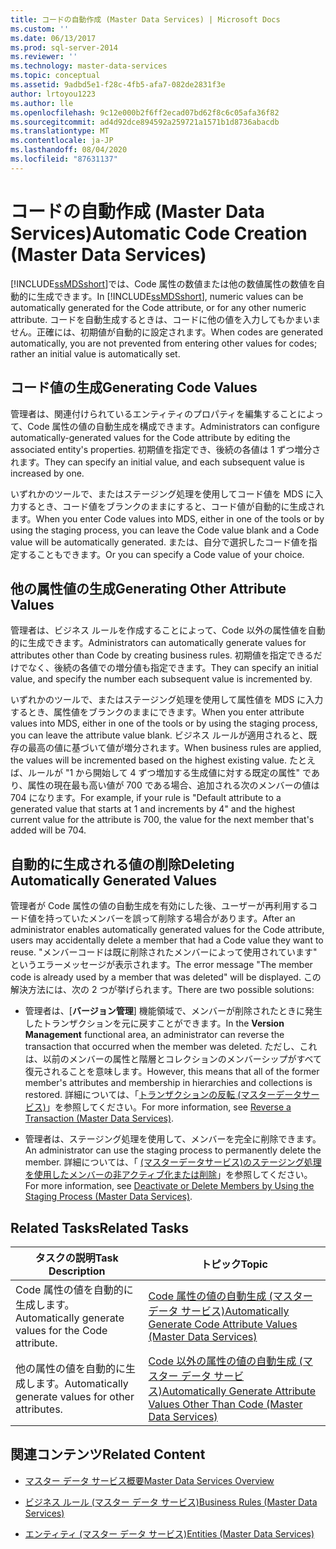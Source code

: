 ```yaml
---
title: コードの自動作成 (Master Data Services) | Microsoft Docs
ms.custom: ''
ms.date: 06/13/2017
ms.prod: sql-server-2014
ms.reviewer: ''
ms.technology: master-data-services
ms.topic: conceptual
ms.assetid: 9adbd5e1-f28c-4fb5-afa7-082de2831f3e
author: lrtoyou1223
ms.author: lle
ms.openlocfilehash: 9c12e000b2f6ff2ecad07bd62f8c6c05afa36f82
ms.sourcegitcommit: ad4d92dce894592a259721a1571b1d8736abacdb
ms.translationtype: MT
ms.contentlocale: ja-JP
ms.lasthandoff: 08/04/2020
ms.locfileid: "87631137"
---
```

# <a name="automatic-code-creation-master-data-services"></a><span data-ttu-id="3d375-102">コードの自動作成 (Master Data Services)</span><span class="sxs-lookup"><span data-stu-id="3d375-102">Automatic Code Creation (Master Data Services)</span></span>
  <span data-ttu-id="3d375-103">[!INCLUDE[ssMDSshort](../includes/ssmdsshort-md.md)]では、Code 属性の数値または他の数値属性の数値を自動的に生成できます。</span><span class="sxs-lookup"><span data-stu-id="3d375-103">In [!INCLUDE[ssMDSshort](../includes/ssmdsshort-md.md)], numeric values can be automatically generated for the Code attribute, or for any other numeric attribute.</span></span> <span data-ttu-id="3d375-104">コードを自動生成するときは、コードに他の値を入力してもかまいません。正確には、初期値が自動的に設定されます。</span><span class="sxs-lookup"><span data-stu-id="3d375-104">When codes are generated automatically, you are not prevented from entering other values for codes; rather an initial value is automatically set.</span></span>  
  
## <a name="generating-code-values"></a><span data-ttu-id="3d375-105">コード値の生成</span><span class="sxs-lookup"><span data-stu-id="3d375-105">Generating Code Values</span></span>  
 <span data-ttu-id="3d375-106">管理者は、関連付けられているエンティティのプロパティを編集することによって、Code 属性の値の自動生成を構成できます。</span><span class="sxs-lookup"><span data-stu-id="3d375-106">Administrators can configure automatically-generated values for the Code attribute by editing the associated entity's properties.</span></span> <span data-ttu-id="3d375-107">初期値を指定でき、後続の各値は 1 ずつ増分されます。</span><span class="sxs-lookup"><span data-stu-id="3d375-107">They can specify an initial value, and each subsequent value is increased by one.</span></span>  
  
 <span data-ttu-id="3d375-108">いずれかのツールで、またはステージング処理を使用してコード値を MDS に入力するとき、コード値をブランクのままにすると、コード値が自動的に生成されます。</span><span class="sxs-lookup"><span data-stu-id="3d375-108">When you enter Code values into MDS, either in one of the tools or by using the staging process, you can leave the Code value blank and a Code value will be automatically generated.</span></span> <span data-ttu-id="3d375-109">または、自分で選択したコード値を指定することもできます。</span><span class="sxs-lookup"><span data-stu-id="3d375-109">Or you can specify a Code value of your choice.</span></span>  
  
## <a name="generating-other-attribute-values"></a><span data-ttu-id="3d375-110">他の属性値の生成</span><span class="sxs-lookup"><span data-stu-id="3d375-110">Generating Other Attribute Values</span></span>  
 <span data-ttu-id="3d375-111">管理者は、ビジネス ルールを作成することによって、Code 以外の属性値を自動的に生成できます。</span><span class="sxs-lookup"><span data-stu-id="3d375-111">Administrators can automatically generate values for attributes other than Code by creating business rules.</span></span> <span data-ttu-id="3d375-112">初期値を指定できるだけでなく、後続の各値での増分値も指定できます。</span><span class="sxs-lookup"><span data-stu-id="3d375-112">They can specify an initial value, and specify the number each subsequent value is incremented by.</span></span>  
  
 <span data-ttu-id="3d375-113">いずれかのツールで、またはステージング処理を使用して属性値を MDS に入力するとき、属性値をブランクのままにできます。</span><span class="sxs-lookup"><span data-stu-id="3d375-113">When you enter attribute values into MDS, either in one of the tools or by using the staging process, you can leave the attribute value blank.</span></span> <span data-ttu-id="3d375-114">ビジネス ルールが適用されると、既存の最高の値に基づいて値が増分されます。</span><span class="sxs-lookup"><span data-stu-id="3d375-114">When business rules are applied, the values will be incremented based on the highest existing value.</span></span> <span data-ttu-id="3d375-115">たとえば、ルールが "1 から開始して 4 ずつ増加する生成値に対する既定の属性" であり、属性の現在最も高い値が 700 である場合、追加される次のメンバーの値は 704 になります。</span><span class="sxs-lookup"><span data-stu-id="3d375-115">For example, if your rule is "Default attribute to a generated value that starts at 1 and increments by 4" and the highest current value for the attribute is 700, the value for the next member that's added will be 704.</span></span>  
  
## <a name="deleting-automatically-generated-values"></a><span data-ttu-id="3d375-116">自動的に生成される値の削除</span><span class="sxs-lookup"><span data-stu-id="3d375-116">Deleting Automatically Generated Values</span></span>  
 <span data-ttu-id="3d375-117">管理者が Code 属性の値の自動生成を有効にした後、ユーザーが再利用するコード値を持っていたメンバーを誤って削除する場合があります。</span><span class="sxs-lookup"><span data-stu-id="3d375-117">After an administrator enables automatically generated values for the Code attribute, users may accidentally delete a member that had a Code value they want to reuse.</span></span> <span data-ttu-id="3d375-118">"メンバーコードは既に削除されたメンバーによって使用されています" というエラーメッセージが表示されます。</span><span class="sxs-lookup"><span data-stu-id="3d375-118">The error message "The member code is already used by a member that was deleted" will be displayed.</span></span> <span data-ttu-id="3d375-119">この解決方法には、次の 2 つが挙げられます。</span><span class="sxs-lookup"><span data-stu-id="3d375-119">There are two possible solutions:</span></span>  
  
-   <span data-ttu-id="3d375-120">管理者は、[**バージョン管理**] 機能領域で、メンバーが削除されたときに発生したトランザクションを元に戻すことができます。</span><span class="sxs-lookup"><span data-stu-id="3d375-120">In the **Version Management** functional area, an administrator can reverse the transaction that occurred when the member was deleted.</span></span> <span data-ttu-id="3d375-121">ただし、これは、以前のメンバーの属性と階層とコレクションのメンバーシップがすべて復元されることを意味します。</span><span class="sxs-lookup"><span data-stu-id="3d375-121">However, this means that all of the former member's attributes and membership in hierarchies and collections is restored.</span></span> <span data-ttu-id="3d375-122">詳細については、「[トランザクションの反転 &#40;マスターデータサービス&#41;](reverse-a-transaction-master-data-services.md)」を参照してください。</span><span class="sxs-lookup"><span data-stu-id="3d375-122">For more information, see [Reverse a Transaction &#40;Master Data Services&#41;](reverse-a-transaction-master-data-services.md).</span></span>  
  
-   <span data-ttu-id="3d375-123">管理者は、ステージング処理を使用して、メンバーを完全に削除できます。</span><span class="sxs-lookup"><span data-stu-id="3d375-123">An administrator can use the staging process to permanently delete the member.</span></span> <span data-ttu-id="3d375-124">詳細については、「 [&#40;マスターデータサービス&#41;のステージング処理を使用したメンバーの非アクティブ化または削除](add-update-and-delete-data-master-data-services.md)」を参照してください。</span><span class="sxs-lookup"><span data-stu-id="3d375-124">For more information, see [Deactivate or Delete Members by Using the Staging Process &#40;Master Data Services&#41;](add-update-and-delete-data-master-data-services.md).</span></span>  
  
## <a name="related-tasks"></a><span data-ttu-id="3d375-125">Related Tasks</span><span class="sxs-lookup"><span data-stu-id="3d375-125">Related Tasks</span></span>  
  
|<span data-ttu-id="3d375-126">タスクの説明</span><span class="sxs-lookup"><span data-stu-id="3d375-126">Task Description</span></span>|<span data-ttu-id="3d375-127">トピック</span><span class="sxs-lookup"><span data-stu-id="3d375-127">Topic</span></span>|  
|----------------------|-----------|  
|<span data-ttu-id="3d375-128">Code 属性の値を自動的に生成します。</span><span class="sxs-lookup"><span data-stu-id="3d375-128">Automatically generate values for the Code attribute.</span></span>|[<span data-ttu-id="3d375-129">Code 属性の値の自動生成 (マスター データ サービス)</span><span class="sxs-lookup"><span data-stu-id="3d375-129">Automatically Generate Code Attribute Values &#40;Master Data Services&#41;</span></span>](../../2014/master-data-services/automatically-generate-code-attribute-values-master-data-services.md)|  
|<span data-ttu-id="3d375-130">他の属性の値を自動的に生成します。</span><span class="sxs-lookup"><span data-stu-id="3d375-130">Automatically generate values for other attributes.</span></span>|[<span data-ttu-id="3d375-131">Code 以外の属性の値の自動生成 (マスター データ サービス)</span><span class="sxs-lookup"><span data-stu-id="3d375-131">Automatically Generate Attribute Values Other Than Code &#40;Master Data Services&#41;</span></span>](../../2014/master-data-services/automatically-generate-attribute-values-other-than-code-master-data-services.md)|  
  
## <a name="related-content"></a><span data-ttu-id="3d375-132">関連コンテンツ</span><span class="sxs-lookup"><span data-stu-id="3d375-132">Related Content</span></span>  
  
-   [<span data-ttu-id="3d375-133">マスター データ サービス概要</span><span class="sxs-lookup"><span data-stu-id="3d375-133">Master Data Services Overview</span></span>](master-data-services-overview-mds.md)  
  
-   [<span data-ttu-id="3d375-134">ビジネス ルール (マスター データ サービス)</span><span class="sxs-lookup"><span data-stu-id="3d375-134">Business Rules &#40;Master Data Services&#41;</span></span>](../../2014/master-data-services/business-rules-master-data-services.md)  
  
-   [<span data-ttu-id="3d375-135">エンティティ (マスター データ サービス)</span><span class="sxs-lookup"><span data-stu-id="3d375-135">Entities &#40;Master Data Services&#41;</span></span>](../../2014/master-data-services/entities-master-data-services.md)  
  
  
